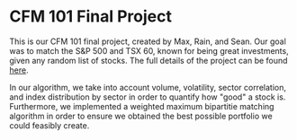 # CFM 101 Final Project

This is our CFM 101 final project, created by Max, Rain, and Sean. Our goal was to match the S&P 500 and TSX 60, known for being great investments, given any random list of stocks. The full details of the project can be found [here](https://drive.google.com/file/d/1wmXcQdR3-AxvA7cz-oPQO1AXmX4WRLVc/view).

In our algorithm, we take into account volume, volatility, sector correlation, and index distribution by sector in order to quantify how "good" a stock is. Furthermore, we implemented a weighted maximum bipartitie matching algorithm in order to ensure we obtained the best possible portfolio we could feasibly create.